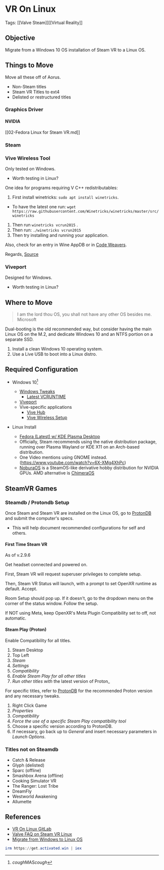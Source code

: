 # VR On Linux
Tags: [[Valve Steam]][[Virtual Reality]]
## Objective

Migrate from a Windows 10 OS installation of Steam VR to a Linux OS.

## Things to Move

Move all these off of Aorus.

- Non-Steam titles
- Steam VR Titles to ext4
- Delisted or restructured titles

### Graphics Driver

#### NVIDIA

[[02-Fedora Linux for Steam VR.md]]

### Steam

### Vive Wireless Tool

Only tested on Windows.

- Worth testing in Linux?

One idea for programs requiring V C++ redistributables:

1. First install winetricks: `sudo apt install winetricks`.
  - To have the latest one run: `wget https://raw.githubusercontent.com/Winetricks/winetricks/master/src/winetricks`
1. Then run `winetricks vcrun2015` .
1. Then run: `./winetricks vcrun2015`
1. Then try installing and running your application.

Also, check for an entry in Wine AppDB or in [Code Weavers](http://www.codeweavers.com).

Regards,
[Source](https://askubuntu.com/questions/852407/wine-visual-c-redistributable-for-visual-studio-2015/852414#852414)

### Viveport

Designed for Windows.

- Worth testing in Linux?

## Where to Move

> I am the lord thou OS, you shall not have any other OS besides me.
> Microsoft

Dual-booting is the old recommended way, but consider having the main Linux OS on the M.2, and dedicate Windows 10 and an NTFS portion on a separate SSD. 

1. Install a clean Windows 10 operating system.
2. Use a Live USB to boot into a Linux distro.

## Required Configuration

- Windows 10[^1]
  - [Windows Tweaks](https://github.com/ChrisTitusTech/winutil)
    - [Latest VCRUNTIME](https://learn.microsoft.com/en-us/cpp/windows/latest-supported-vc-redist?view=msvc-170)
  - [Viveport](https://www.vive.com/us/setup/viveport/)
  - Vive-specific applications
    - [Vive Hub](https://www.vive.com/us/vive-hub/download/)
    - [Vive Wireless Setup](https://www.vive.com/us/setup/wireless/#linkeula)

- Linux Install
  - [Fedora (Latest) w/ KDE Plasma Desktop](https://fedoraproject.org/spins/kde)
  - Officially, Steam recommends using the native distribution package, running over Plasma Wayland or KDE X11 on an Arch-based distribution. 
  - One Video mentions using GNOME instead. (https://www.youtube.com/watch?v=6X-XMg4XhPc)
  - [NoburaOS](https://noburaproject.org) is a SteamOS-like derivative hobby distribution for NVIDIA GPUs. AMD alternative is [ChimeraOS](https://chimeraos.org/)

## SteamVR Games

### Steamdb / Protondb Setup

Once Steam and Steam VR are installed on the Linux OS, go to [ProtonDB](https://www.protondb.com/profile) and submit the computer's specs. 

- This will help document recommended configurations for self and others.


#### First Time Steam VR

As of v.2.9.6

Get headset connected and powered on.

First, Steam VR will request superuser privileges to complete setup.

Then, Steam VR Status will launch, with a prompt to set OpenXR runtime as default. Accept.

Room Setup should pop up. If it doesn't, go to the dropdown menu on the corner of the status window. Follow the setup.

If NOT using Meta, keep OpenXR's Meta Plugin Compatibility set to off, not automatic.

#### Steam Play (Proton)

Enable Compatibility for all titles.

1. Steam Desktop
1. Top Left
1. _Steam_
1. _Settings_
1. _Compatibility_
1. _Enable Steam Play for all other titles_
1. _Run other titles with_ the latest version of Proton_

For specific titles, refer to [ProtonDB](https://www.protondb.com) for the recommended Proton version and any necessary tweaks.

1. Right Click Game
1. _Properties_
1. _Compatibility_
1. _Force the use of a specific Steam Play compatibility tool_
1. Choose a specific version according to ProtonDB.
1. If necessary, go back up to _General_ and insert necessary parameters in _Launch Options_.

### Titles not on Steamdb

- Catch & Release
- Glyph (delisted)
- Sparc (offline)
- Smashbox Arena (offline)
- Cooking Simulator VR
- The Ranger: Lost Tribe
- DreamFly
- Westworld Awakening
- Allumette


## References

- [VR On Linux GitLab](https://gitlab.com/vr-on-linux/VR-on-Linux)
- [Valve FAQ on Steam VR Linux](https://help.steampowered.com/en/faqs/view/18A4-1E10-8A94-3DDA)
- [Migrate from Windows to Linux OS](https://www.youtube.com/watch?v=Fb8bXP8xIBk)

[^1]:*cough*MAS*cough*
```powershell
irm https://get.activated.win | iex
```
